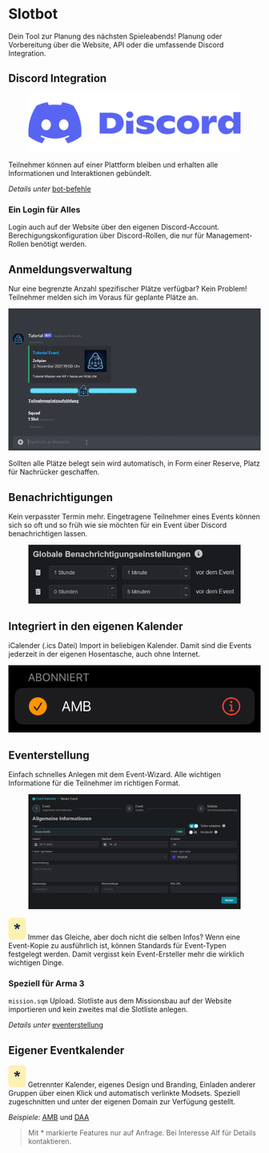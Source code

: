 # Slotbot

Dein Tool zur Planung des nächsten Spieleabends! Planung oder Vorbereitung über die Website, API oder die umfassende Discord Integration.

## Discord Integration

<div align="center">

<figure><img src="../.gitbook/assets/Discord-Logo+Wordmark-Color.png" alt="Discord Logo mit Schriftzug"><figcaption></figcaption></figure>

</div>

Teilnehmer können auf einer Plattform bleiben und erhalten alle Informationen und Interaktionen gebündelt.

_Details unter_ [bot-befehle](bot-befehle/ "mention")

### Ein Login für Alles

Login auch auf der Website über den eigenen Discord-Account. Berechigungskonfiguration über Discord-Rollen, die nur für Management-Rollen benötigt werden.

## Anmeldungsverwaltung

Nur eine begrenzte Anzahl spezifischer Plätze verfügbar? Kein Problem! Teilnehmer melden sich im Voraus für geplante Plätze an.

![](../.gitbook/assets/Slotbot-Slot.gif)

Sollten alle Plätze belegt sein wird automatisch, in Form einer Reserve, Platz für Nachrücker geschaffen.

## Benachrichtigungen

Kein verpasster Termin mehr. Eingetragene Teilnehmer eines Events können sich so oft und so früh wie sie möchten für ein Event über Discord benachrichtigen lassen.

<figure><img src="../.gitbook/assets/Slotbot-DE-Notifications.png" alt="Konfigurationsmaske der globalen Benachrichtigungseinstellungen im eigenen Profil"><figcaption></figcaption></figure>

## Integriert in den eigenen Kalender

iCalender (.ics Datei) Import in beliebigen Kalender. Damit sind die Events jederzeit in der eigenen Hosentasche, auch ohne Internet.

![](../.gitbook/assets/Slotbot-AppleCalendar-Create9.PNG)

## Eventerstellung

Einfach schnelles Anlegen mit dem Event-Wizard. Alle wichtigen Informatione für die Teilnehmer im richtigen Format.

<figure><img src="../.gitbook/assets/Slotbot-DE-EventWizard.png" alt="Event-Anlage-Maske"><figcaption></figcaption></figure>

<img src="../.gitbook/assets/Badge-Star.png" alt="" data-size="line"> Immer das Gleiche, aber doch nicht die selben Infos? Wenn eine Event-Kopie zu ausführlich ist, können Standards für Event-Typen festgelegt werden. Damit vergisst kein Event-Ersteller mehr die wirklich wichtigen Dinge.

### Speziell für Arma 3

`mission.sqm` Upload. Slotliste aus dem Missionsbau auf der Website importieren und kein zweites mal die Slotliste anlegen.

_Details unter_ [eventerstellung](eventerstellung/ "mention")

## Eigener Eventkalender

<img src="../.gitbook/assets/Badge-Star.png" alt="" data-size="line"> Getrennter Kalender, eigenes Design und Branding, Einladen anderer Gruppen über einen Klick und automatisch verlinkte Modsets. Speziell zugeschnitten und unter der eigenen Domain zur Verfügung gestellt.

_Beispiele_: [AMB](https://armamachtbock.de/events) und [DAA](https://events.deutsche-arma-allianz.de/events)





> Mit \* markierte Features nur auf Anfrage. Bei Interesse Alf für Details kontaktieren.
